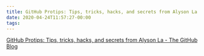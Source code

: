```yaml
---
title: GitHub Protips: Tips, tricks, hacks, and secrets from Alyson La - The GitHub Blog
date: 2020-04-24T11:57:27-00:00
tags:
---
```


[GitHub Protips: Tips, tricks, hacks, and secrets from Alyson La - The GitHub Blog](https://github.blog/2020-04-23-github-protips-tips-tricks-hacks-and-secrets-from-alyson-la/)
